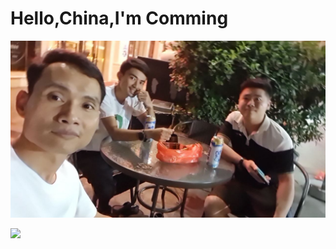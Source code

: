 # Hello,China,I'm Comming

![](https://github.com/nheksros/img/blob/main/photo_2023-12-15_16-10-32.jpg?raw=true)


![](https://raw.githubusercontent.com/nheksros/img/main/ILO231208BKK-779.jpg)